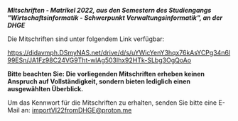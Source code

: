 _**Mitschriften - Matrikel 2022, aus den Semestern des Studiengangs "Wirtschaftsinformatik - Schwerpunkt Verwaltungsinformatik", an der DHGE**_

Die Mitschriften sind unter folgendem Link verfügbar:

https://didavmph.DSmyNAS.net/drive/d/s/uYWicYenY3hqx76kAsYCPg34n6l99ESn/JA1Fz98C24VG9Tht-wlAg503lhx92HTk-SLbg3OgQoAo

**Bitte beachten Sie:
Die vorliegenden Mitschriften erheben keinen Anspruch auf Vollständigkeit, sondern bieten lediglich einen ausgewählten Überblick.**

Um das Kennwort für die Mitschriften zu erhalten, senden Sie bitte eine E-Mail an: importVI22fromDHGE@proton.me
